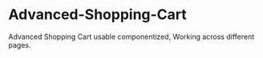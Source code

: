# Advanced-Shopping-Cart
Advanced Shopping Cart usable componentized, Working across different pages.
